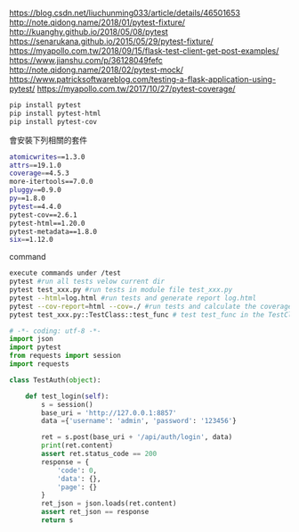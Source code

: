 https://blog.csdn.net/liuchunming033/article/details/46501653
http://note.qidong.name/2018/01/pytest-fixture/
http://kuanghy.github.io/2018/05/08/pytest
https://senarukana.github.io/2015/05/29/pytest-fixture/
https://myapollo.com.tw/2018/09/15/flask-test-client-get-post-examples/
https://www.jianshu.com/p/36128049fefc
http://note.qidong.name/2018/02/pytest-mock/
https://www.patricksoftwareblog.com/testing-a-flask-application-using-pytest/
https://myapollo.com.tw/2017/10/27/pytest-coverage/

```sh
pip install pytest
pip install pytest-html
pip install pytest-cov
```

會安裝下列相關的套件
```sh
atomicwrites==1.3.0
attrs==19.1.0
coverage==4.5.3
more-itertools==7.0.0
pluggy==0.9.0
py==1.8.0
pytest==4.4.0
pytest-cov==2.6.1
pytest-html==1.20.0
pytest-metadata==1.8.0
six==1.12.0
```

command
```sh
execute commands under /test
pytest #run all tests velow current dir
pytest test_xxx.py #run tests in module file test_xxx.py
pytest --html=log.html #run tests and generate report log.html
pytest --cov-report=html --cov=./ #run tests and calculate the coverage for test files
pytest test_xxx.py::TestClass::test_func # test test_func in the TestClass in the test_xxx.py
```

```python
# -*- coding: utf-8 -*-
import json
import pytest
from requests import session
import requests

class TestAuth(object):

    def test_login(self):
        s = session()
        base_uri = 'http://127.0.0.1:8857'
        data ={'username': 'admin', 'password': '123456'}

        ret = s.post(base_uri + '/api/auth/login', data)
        print(ret.content)
        assert ret.status_code == 200
        response = {
            'code': 0,
            'data': {},
            'page': {}
        }
        ret_json = json.loads(ret.content)
        assert ret_json == response
        return s
```